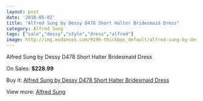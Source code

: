 ```yaml
---
layout: post
date: '2018-05-02'
title: "Alfred Sung by Dessy D478 Short Halter Bridesmaid Dress"
category: Alfred Sung
tags: ["sale","dessy","style","dress","alfred"]
image: http://img.eudances.com/9196-thickbox_default/alfred-sung-by-dessy-d478-short-halter-bridesmaid-dress.jpg
---
```

Alfred Sung by Dessy D478 Short Halter Bridesmaid Dress

On Sales: **$228.99**
<a href="https://www.eudances.com/en/alfred-sung/3085-alfred-sung-by-dessy-d478-short-halter-bridesmaid-dress.html"><amp-img layout="responsive" width="600" height="600" src="//img.eudances.com/9196-thickbox_default/alfred-sung-by-dessy-d478-short-halter-bridesmaid-dress.jpg" alt="Alfred Sung by Dessy D478 Short Halter Bridesmaid Dress 0" /></a>
<a href="https://www.eudances.com/en/alfred-sung/3085-alfred-sung-by-dessy-d478-short-halter-bridesmaid-dress.html"><amp-img layout="responsive" width="600" height="600" src="//img.eudances.com/9199-thickbox_default/alfred-sung-by-dessy-d478-short-halter-bridesmaid-dress.jpg" alt="Alfred Sung by Dessy D478 Short Halter Bridesmaid Dress 1" /></a>
<a href="https://www.eudances.com/en/alfred-sung/3085-alfred-sung-by-dessy-d478-short-halter-bridesmaid-dress.html"><amp-img layout="responsive" width="600" height="600" src="//img.eudances.com/9198-thickbox_default/alfred-sung-by-dessy-d478-short-halter-bridesmaid-dress.jpg" alt="Alfred Sung by Dessy D478 Short Halter Bridesmaid Dress 2" /></a>
<a href="https://www.eudances.com/en/alfred-sung/3085-alfred-sung-by-dessy-d478-short-halter-bridesmaid-dress.html"><amp-img layout="responsive" width="600" height="600" src="//img.eudances.com/9197-thickbox_default/alfred-sung-by-dessy-d478-short-halter-bridesmaid-dress.jpg" alt="Alfred Sung by Dessy D478 Short Halter Bridesmaid Dress 3" /></a>

Buy it: [Alfred Sung by Dessy D478 Short Halter Bridesmaid Dress](https://www.eudances.com/en/alfred-sung/3085-alfred-sung-by-dessy-d478-short-halter-bridesmaid-dress.html "Alfred Sung by Dessy D478 Short Halter Bridesmaid Dress")

View more: [Alfred Sung](https://www.eudances.com/en/52-alfred-sung "Alfred Sung")
